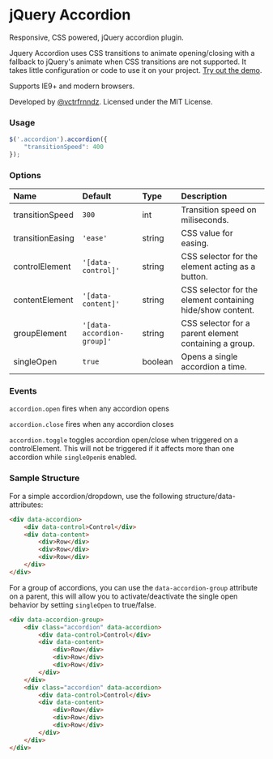 jQuery Accordion
================

Responsive, CSS powered, jQuery accordion plugin.

Jquery Accordion uses CSS transitions to animate opening/closing with a fallback to jQuery's animate when CSS transitions are not supported. It takes little configuration or code to use it on your project. [Try out the demo](//vctrfrnndz.github.io/jquery-accordion).

Supports IE9+ and modern browsers.

Developed by [@vctrfrnndz](//vctrfrnndz.com). Licensed under the MIT License.

### Usage

```javascript
$('.accordion').accordion({
    "transitionSpeed": 400
});
```

### Options

Name             | Default                    | Type    | Description
:----------------|:---------------------------|:--------|:-----------
transitionSpeed  | `300`                      | int     | Transition speed on miliseconds.                         
transitionEasing | `'ease'`                   | string  | CSS value for easing.                                    
controlElement   | `'[data-control]'`         | string  | CSS selector for the element acting as a button.
contentElement   | `'[data-content]'`         | string  | CSS selector for the element containing hide/show content. 
groupElement     | `'[data-accordion-group]'` | string  | CSS selector for a parent element containing a group.
singleOpen       | `true`                     | boolean | Opens a single accordion a time.

### Events

`accordion.open` fires when any accordion opens

`accordion.close` fires when any accordion closes

`accordion.toggle` toggles accordion open/close when triggered on a controlElement. This will not be triggered if it affects more than one accordion while `singleOpen`is enabled.

### Sample Structure

For a simple accordion/dropdown, use the following structure/data-attributes:

```html
<div data-accordion>
    <div data-control>Control</div>
    <div data-content>
        <div>Row</div>
        <div>Row</div>
        <div>Row</div>
    </div>
</div>
```

For a group of accordions, you can use the `data-accordion-group` attribute on a parent, this will allow you to activate/deactivate the single open behavior by setting `singleOpen` to true/false.

```html
<div data-accordion-group>
    <div class="accordion" data-accordion>
        <div data-control>Control</div>
        <div data-content>
            <div>Row</div>
            <div>Row</div>
            <div>Row</div>
        </div>
    </div>
    <div class="accordion" data-accordion>
        <div data-control>Control</div>
        <div data-content>
            <div>Row</div>
            <div>Row</div>
            <div>Row</div>
        </div>
    </div>
</div>
```
